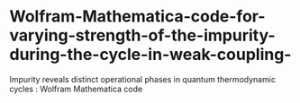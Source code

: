 # Wolfram-Mathematica-code-for-varying-strength-of-the-impurity-during-the-cycle-in-weak-coupling-
Impurity reveals distinct operational phases in quantum thermodynamic cycles : Wolfram Mathematica code 
